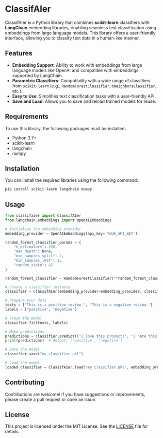 # ClassifAIer

ClassifAIer is a Python library that combines **scikit-learn** classifiers with **LangChain** embedding libraries, enabling seamless text classification using embeddings from large language models. This library offers a user-friendly interface, allowing you to classify text data in a human-like manner.

## Features

- **Embedding Support**: Ability to work with embeddings from large language models like OpenAI and compatible with embeddings supported by LangChain.
- **Parametric Classifiers**: Compatibility with a wide range of classifiers from `scikit-learn` (e.g., `RandomForestClassifier`, `KNeighborsClassifier`, etc.).
- **Easy to Use**: Simplifies text classification tasks with a user-friendly API.
- **Save and Load**: Allows you to save and reload trained models for reuse.

## Requirements

To use this library, the following packages must be installed:

- Python 3.7+
- scikit-learn
- langchain
- numpy

## Installation

You can install the required libraries using the following command:

```bash
pip install scikit-learn langchain numpy
```

## Usage

```python
from classifaier import ClassifAIer
from langchain.embeddings import OpenAIEmbeddings

# Initialize the embedding provider
embedding_provider = OpenAIEmbeddings(api_key='YOUR_API_KEY')

random_forest_classifier_params = {
    "n_estimators": 100,
    "max_depth": None,
    "min_samples_split": 2,
    "min_samples_leaf": 1,
    "random_state": 42
}

random_forest_classifier = RandomForestClassifier(**random_forest_classifier_params)

# Create a classifier instance
classifier = ClassifAIer(embedding_provider=embedding_provider, classifier=random_forest_classifier)

# Prepare your data
texts = ["This is a positive review.", "This is a negative review."]
labels = ["positive", "negative"]

# Train the model
classifier.fit(texts, labels)

# Make predictions
predictions = classifier.predict(["I love this product!", "I hate this service."])
print(predictions)  # Output: ['positive', 'negative']

# Save the model
classifier.save("my_classifier.pkl")

# Load the model
loaded_classifier = ClassifAIer.load("my_classifier.pkl", embedding_provider)
```

## Contributing

Contributions are welcome! If you have suggestions or improvements, please create a pull request or open an issue.

## License

This project is licensed under the MIT License. See the [LICENSE](LICENSE) file for details.
